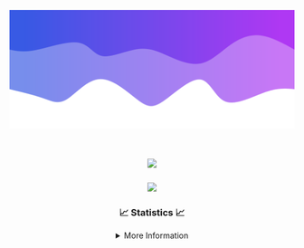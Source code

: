 ![Header](./IMG_4001.png)
<div align="center">

<h1 align="center">
  <a href="https://git.io/typing-svg">
    <img src="https://readme-typing-svg.herokuapp.com/?lines=Welcome+to+my+profile!+👋;JavaScript+developer.;&center=true&size=25">
  </a>
</h1>

<p align="center">
  <img src="https://lanyard.cnrad.dev/api/624702585596805130" />
</p>

### 📈 Statistics 📈
<details>
    <summary>More Information</summary>
    <br/>

<!--START_SECTION:waka-->
![Code Time](http://img.shields.io/badge/Code%20Time-56%20hrs%203%20mins-blue)

![Profile Views](http://img.shields.io/badge/Profile%20Views-1-blue)

**🐱 My GitHub Data** 

> 📦 1.8 kB Used in GitHub's Storage 
 > 
> 🏆 2 Contributions in the Year 2024
 > 
> 🚫 Not Opted to Hire
 > 
> 📜 5 Public Repositories 
 > 
> 🔑 1 Private Repositories 
 > 
**I'm an Early 🐤** 

```text
🌞 Morning                105 commits         ████░░░░░░░░░░░░░░░░░░░░░   15.86 % 
🌆 Daytime                274 commits         ██████████░░░░░░░░░░░░░░░   41.39 % 
🌃 Evening                247 commits         █████████░░░░░░░░░░░░░░░░   37.31 % 
🌙 Night                  36 commits          █░░░░░░░░░░░░░░░░░░░░░░░░   05.44 % 
```
📅 **I'm Most Productive on Thursday** 

```text
Monday                   80 commits          ███░░░░░░░░░░░░░░░░░░░░░░   12.08 % 
Tuesday                  85 commits          ███░░░░░░░░░░░░░░░░░░░░░░   12.84 % 
Wednesday                119 commits         ████░░░░░░░░░░░░░░░░░░░░░   17.98 % 
Thursday                 128 commits         █████░░░░░░░░░░░░░░░░░░░░   19.34 % 
Friday                   87 commits          ███░░░░░░░░░░░░░░░░░░░░░░   13.14 % 
Saturday                 66 commits          ██░░░░░░░░░░░░░░░░░░░░░░░   09.97 % 
Sunday                   97 commits          ████░░░░░░░░░░░░░░░░░░░░░   14.65 % 
```


📊 **This Week I Spent My Time On** 

```text
🕑︎ Time Zone: America/New_York

💬 Programming Languages: 
Java                     4 hrs 15 mins       ██████████████████████░░░   89.97 % 
YAML                     17 mins             ██░░░░░░░░░░░░░░░░░░░░░░░   06.31 % 
XML                      4 mins              ░░░░░░░░░░░░░░░░░░░░░░░░░   01.58 % 
GitIgnore file           3 mins              ░░░░░░░░░░░░░░░░░░░░░░░░░   01.30 % 
Markdown                 2 mins              ░░░░░░░░░░░░░░░░░░░░░░░░░   00.84 % 

🔥 Editors: 
IntelliJ                 4 hrs 43 mins       █████████████████████████   100.00 % 

🐱‍💻 Projects: 
Calcium                  4 hrs 26 mins       ███████████████████████░░   93.76 % 
Xenon                    6 mins              █░░░░░░░░░░░░░░░░░░░░░░░░   02.42 % 
Unknown Project          3 mins              ░░░░░░░░░░░░░░░░░░░░░░░░░   01.30 % 
Library                  2 mins              ░░░░░░░░░░░░░░░░░░░░░░░░░   00.85 % 
Neon-Tag                 2 mins              ░░░░░░░░░░░░░░░░░░░░░░░░░   00.80 % 

💻 Operating System: 
Windows                  4 hrs 43 mins       █████████████████████████   100.00 % 
```

**I Mostly Code in Java** 

```text
Java                     29 repos            ███████████████████████░░   90.62 % 
JavaScript               2 repos             ██░░░░░░░░░░░░░░░░░░░░░░░   06.25 % 
C++                      1 repo              █░░░░░░░░░░░░░░░░░░░░░░░░   03.12 % 
```



**Timeline**

![Lines of Code chart](https://raw.githubusercontent.com/DevDipin/DevDipin/main/assets/bar_graph.png)


 Last Updated on 14/01/2024 00:49:01 UTC
<!--END_SECTION:waka-->

![Footer](./IMG_4002.png)